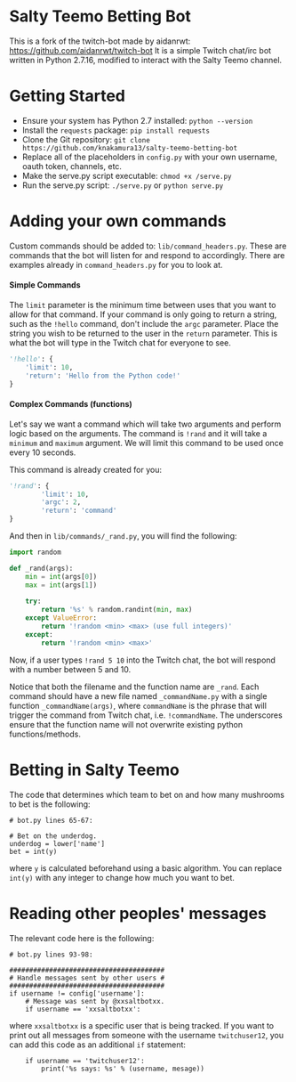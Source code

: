 Salty Teemo Betting Bot
==========

This is a fork of the twitch-bot made by aidanrwt: https://github.com/aidanrwt/twitch-bot
It is a simple Twitch chat/irc bot written in Python 2.7.16, modified to interact with the Salty Teemo channel.

Getting Started
============
* Ensure your system has Python 2.7 installed: `python --version`
* Install the `requests` package: `pip install requests`
* Clone the Git repository: `git clone https://github.com/knakamura13/salty-teemo-betting-bot`
* Replace all of the placeholders in `config.py` with your own username, oauth token, channels, etc.
* Make the serve.py script executable: `chmod +x /serve.py`
* Run the serve.py script: `./serve.py` or `python serve.py`

Adding your own commands
========================

Custom commands should be added to: `lib/command_headers.py`. 
These are commands that the bot will listen for and respond to accordingly.
There are examples already in `command_headers.py` for you to look at.

#### Simple Commands
The `limit` parameter is the minimum time between uses that you want to allow for that command.
If your command is only going to return a string, such as the `!hello` command, don't include the `argc` parameter. 
Place the string you wish to be returned to the user in the `return` parameter. This is what the bot will type in the Twitch chat for everyone to see.

```python
'!hello': {
	'limit': 10,
	'return': 'Hello from the Python code!'
}
```

#### Complex Commands (functions)
Let's say we want a command which will take two arguments and perform logic based on the arguments. 
The command is `!rand` and it will take a `minimum` and `maximum` argument. We will limit this command to be used once every 10 seconds.

This command is already created for you:

```python
'!rand': {
		'limit': 10,
		'argc': 2,
		'return': 'command'
}
```

And then in `lib/commands/_rand.py`, you will find the following: 

```python
import random

def _rand(args):
	min = int(args[0])
	max = int(args[1])
	
	try:
		return '%s' % random.randint(min, max)
	except ValueError:
		return '!random <min> <max> (use full integers)'
	except:
		return '!random <min> <max>'
```

Now, if a user types `!rand 5 10` into the Twitch chat, the bot will respond with a number between 5 and 10.

Notice that both the filename and the function name are `_rand`. Each command should have a new file named `_commandName.py` with a single function `_commandName(args)`, where `commandName` is the phrase that will trigger the command from Twitch chat, i.e. `!commandName`. The underscores ensure that the function name will not overwrite existing python functions/methods.


Betting in Salty Teemo
======================

The code that determines which team to bet on and how many mushrooms to bet is the following:
```
# bot.py lines 65-67:

# Bet on the underdog.
underdog = lower['name']
bet = int(y)
```
where `y` is calculated beforehand using a basic algorithm. You can replace `int(y)` with any integer to change how much you want to bet.


Reading other peoples' messages
===============================
The relevant code here is the following:
```
# bot.py lines 93-98:

#######################################
# Handle messages sent by other users #
#######################################
if username != config['username']:
	# Message was sent by @xxsaltbotxx.
	if username == 'xxsaltbotxx':
```
where `xxsaltbotxx` is a specific user that is being tracked. 
If you want to print out all messages from someone with the username `twitchuser12`, you can add this code as an additional `if` statement:
```
	if username == 'twitchuser12':
		print('%s says: %s' % (username, mesage))
```
